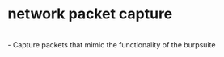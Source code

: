 <h1>network packet capture</h1><br>
- Capture packets that mimic the functionality of the burpsuite
